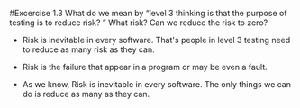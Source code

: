 #Excercise 1.3 What do we mean by “level 3 thinking is that the purpose of testing is to reduce risk? ” What risk? Can we reduce the risk to zero?
* Risk is inevitable in every software. That's people in level 3 testing need to reduce as many risk as they can. 

* Risk is the failure that appear in a program or may be even a fault. 

* As we know, Risk is inevitable in every software. The only things we can do is reduce as many as they can.